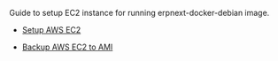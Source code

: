 Guide to setup EC2 instance for running erpnext-docker-debian image.

* [Setup AWS EC2](/erpnext-docker-debian/setup_ec2)

* [Backup AWS EC2 to AMI](https://github.com/pipech/aws-lambda-ami-backup)
